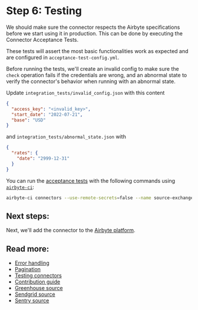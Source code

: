 # Step 6: Testing

We should make sure the connector respects the Airbyte specifications before we start using it in production.
This can be done by executing the Connector Acceptance Tests.

These tests will assert the most basic functionalities work as expected and are configured in `acceptance-test-config.yml`.

Before running the tests, we'll create an invalid config to make sure the `check` operation fails if the credentials are wrong, and an abnormal state to verify the connector's behavior when running with an abnormal state.

Update `integration_tests/invalid_config.json` with this content

```json
{
  "access_key": "<invalid_key>",
  "start_date": "2022-07-21",
  "base": "USD"
}
```

and `integration_tests/abnormal_state.json` with

```json
{
  "rates": {
    "date": "2999-12-31"
  }
}
```

You can run the [acceptance tests](https://github.com/airbytehq/airbyte/blob/master/docs/connector-development/testing-connectors/connector-acceptance-tests-reference.md#L1) with the following commands using [`airbyte-ci`](https://github.com/airbytehq/airbyte/blob/master/airbyte-ci/connectors/pipelines/README.md#L1):

```bash
airbyte-ci connectors --use-remote-secrets=false --name source-exchange-rates-tutorial test --only-step=acceptance
```

## Next steps:

Next, we'll add the connector to the [Airbyte platform](https://docs.airbyte.com/operator-guides/using-custom-connectors).

## Read more:

- [Error handling](../understanding-the-yaml-file/error-handling.md)
- [Pagination](../understanding-the-yaml-file/pagination.md)
- [Testing connectors](../../testing-connectors/README.md)
- [Contribution guide](../../../contributing-to-airbyte/README.md)
- [Greenhouse source](https://github.com/airbytehq/airbyte/tree/master/airbyte-integrations/connectors/source-greenhouse)
- [Sendgrid source](https://github.com/airbytehq/airbyte/tree/master/airbyte-integrations/connectors/source-sendgrid)
- [Sentry source](https://github.com/airbytehq/airbyte/tree/master/airbyte-integrations/connectors/source-sentry)
